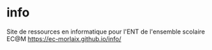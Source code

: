 # info
Site de ressources en informatique pour l'ENT de l'ensemble scolaire EC@M
https://ec-morlaix.github.io/info/
